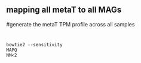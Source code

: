 ## mapping all metaT to all MAGs

#generate the metaT TPM profile across all samples

#
```
bowtie2 --sensitivity
MAPQ
NM<2

```
